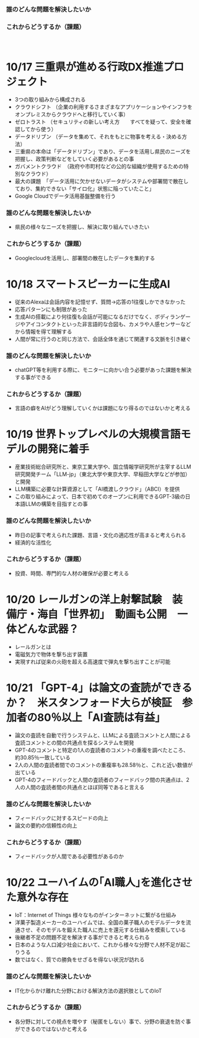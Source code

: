 ### 誰のどんな問題を解決したいか
### これからどうするか（課題）
　　
# 10/17 三重県が進める行政DX推進プロジェクト
- 3つの取り組みから構成される
- クラウドシフト
  （企業の利用するさまざまなアプリケーションやインフラをオンプレミスからクラウドへと移行していく事）
- ゼロトラスト
  （セキュリティの新しい考え方　　すべてを疑って、安全を確認してから使う）
- データドリブン
  （データを集めて、それをもとに物事を考える・決める方法）
- 三重県の本命は「データドリブン」であり、データを活用し県民のニーズを把握し、政策判断などをしていく必要があるとの事
- ガバメントクラウド　（政府や市町村などの公的な組織が使用するための特別なクラウド）
- 最大の課題　「データ活用に欠かせないデータがシステムや部署間で散在しており、集約できない「サイロ化」状態に陥っていたこと」
- Google Cloudでデータ活用基盤整備を行う
### 誰のどんな問題を解決したいか
- 県民の様々なニーズを把握し、解決に取り組んでいきたい
### これからどうするか（課題）
- Googlecloudを活用し、部署間の散在したデータを集約する

  
# 10/18 スマートスピーカーに生成AI
- 従来のAlexaは会話内容を記憶せず、質問→応答の1往復しかできなかった
- 応答パターンにも制限があった
- 生成AIの搭載により何往復も会話が可能になるだけでなく、ボディランゲージやアイコンタクトといった非言語的な合図も、カメラや人感センサーなどから情報を得て理解する
- 人間が常に行うのと同じ方法で、会話全体を通じて関連する文脈を引き継ぐ
### 誰のどんな問題を解決したいか
- chatGPT等を利用する際に、モニターに向かい合う必要があった課題を解決する事ができる
### これからどうするか（課題）
- 言語の癖をAIがどう理解していくかは課題になり得るのではないかと考える

# 10/19 世界トップレベルの大規模言語モデルの開発に着手
- 産業技術総合研究所と、東京工業大学や、国立情報学研究所が主宰するLLM研究開発チーム「LLM-jp」（東北大学や東京大学、早稲田大学などが参加）と開発
- LLM構築に必要な計算資源として「AI橋渡しクラウド」（ABCI）を提供
- この取り組みによって、日本で初めてのオープンに利用できるGPT-3級の日本語LLMの構築を目指すとの事
### 誰のどんな問題を解決したいか
- 昨日の記事で考えられた課題、言語・文化の適応性が高まると考えられる
- 経済的な活性化
### これからどうするか（課題）
- 投資、時間、専門的な人材の確保が必要と考える

# 10/20 レールガンの洋上射撃試験　装備庁・海自「世界初」　動画も公開　一体どんな武器？
- レールガンとは
- 電磁気力で物体を撃ち出す装置
- 実現すれば従来の火砲を超える高速度で弾丸を撃ち出すことが可能

# 10/21 「GPT-4」は論文の査読ができるか？　米スタンフォード大らが検証　参加者の80％以上「AI査読は有益」
- 論文の査読を自動で行うシステムと、LLMによる査読コメントと人間による査読コメントとの間の共通点を探るシステムを開発
- GPT-4のコメントと特定の1人の査読者のコメントの重複を調べたところ、約30.85％一致している
- 2人の人間の査読者間でのコメントの重複率も28.58％と、これと近い数値が出ている
- GPT-4のフィードバックと人間の査読者のフィードバック間の共通点は、2人の人間の査読者間の共通点とほぼ同等であると言える
### 誰のどんな問題を解決したいか
- フィードバックに対するスピードの向上
- 論文の要約の信頼性の向上
### これからどうするか（課題）
- フィードバックが人間である必要性があるのか

# 10/22 ユーハイムの｢AI職人｣を進化させた意外な存在
- IoT：Internet of Things 様々なものがインターネットに繋がる仕組み
- 洋菓子製造メーカーのユーハイムでは、全国の菓子職人のモデルデータを流通させ、そのモデルを鍛えた職人に売上を還元する仕組みを模索している
- 後継者不足の問題不足を解決する事ができると考えられる
- 日本のような人口減少社会において、これから様々な分野で人材不足が起こりうる
- 数ではなく、質での勝負をせざるを得ない状況が訪れる
### 誰のどんな問題を解決したいか
- IT化からかけ離れた分野における解決方法の選択肢としてのIoT
### これからどうするか（課題）
- 各分野に対しての視点を増やす（秘匿をしない）事で、分野の衰退を防ぐ事ができるのではないかと考える
